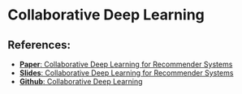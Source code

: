 Collaborative Deep Learning
===

References:
---

- [**Paper**: Collaborative Deep Learning for Recommender Systems](https://arxiv.org/abs/1409.2944)
- [**Slides**: Collaborative Deep Learning for Recommender Systems](http://wanghao.in/slides/CDL_slides.pdf)
- [**Github**: Collaborative Deep Learning](https://github.com/gtshs2/Collaborative_Deep_Learning)
